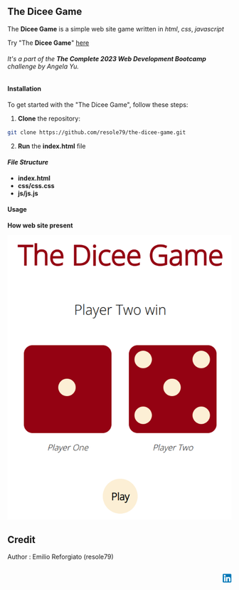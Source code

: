 ## The Dicee Game

The **Dicee Game** is a simple web site game written in *html*, *css*, *javascript*    
   
Try "The **Dicee Game**" [here](https://resole79.github.io/the-dicee-game/)     


###### It's a part of the **The Complete 2023 Web Development Bootcamp** challenge by Angela Yu. ######


#### Installation
To get started with the "The Dicee Game", follow these steps:

1. **Clone** the repository:

```sh
git clone https://github.com/resole79/the-dicee-game.git
```

2. **Run** the **index.html** file
    

#### *File Structure*

 - **index.html**
 - **css/css.css**
 - **js/js.js**


#### **Usage**


**How web site present**

![The Dicee Game](./images/the-dicee-game_0.png)


## **Credit**

Author : Emilio Reforgiato (resole79)

##
<p align="right"><a href="https://www.linkedin.com/in/emilio-reforgiato/" target=”_blank” ><img src="./images/in_logo.png" /></a></p>


